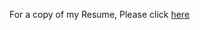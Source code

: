 For a copy of my Resume, Please click [here](https://github.com/FiberMoose/theautomation.pro/raw/gh-pages/Resume_stripped_Flattened.pdf)

